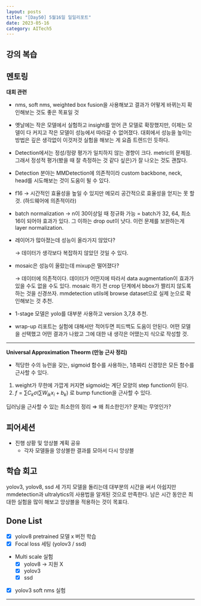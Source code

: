 ```yaml
---
layout: posts
title: "[Day50] 5월16일 일일리포트"
date: 2023-05-16
category: AITech5
---
```


## 강의 복습

## 멘토링

**대회 관련**

- nms, soft nms, weighted box fusion을 사용해보고 결과가 어떻게 바뀌는지 확인해보는 것도 좋은 목표일 것
- 옛날에는 작은 모델에서 실험하고 insight를 얻어 큰 모델로 확장했지만, 이제는 모델이 다 커지고 작은 모델이 성능에서 따라갈 수 없어졌다. 대회에서 성능을 높이는 방법은 깊은 생각없이 이것저것 실험을 해보는 게 요즘 트렌드인 듯하다.
- Detection에서는 정성/정량 평가가 일치하지 않는 경향이 크다. metric의 문제점. 그래서 정성적 평가(봤을 때 잘 측정하는 것 같다 싶은)가 잘 나오는 것도 괜찮다.
- Detection 분야는 MMDetection에 의존적이라 custom backbone, neck, head를 시도해보는 것이 도움이 될 수 있다.
- f16 → 시간적인 효율성을 높일 수 있지만 메모리 공간적으로 효율성을 얻지는 못 할것. (하드웨어에 의존적이라)
- batch normalization → n이 30이상일 때 정규화 가능 = batch가 32, 64, 최소 16이 되어야 효과가 있다. 그 이하는 drop out이 낫다. 이런 문제를 보완하는게 layer normalization.
- 레이어가 많아졌는데 성능이 올라가지 않았다?
    
    → 데이터가 생각보다 복잡하지 않았던 것일 수 있다. 
    
- mosaic은 성능이 올랐는데 mixup은 떨어졌다?
    
    → 데이터에 의존적이다. 데이터가 어떤지에 따라서 data augmentation이 효과가 있을 수도 없을 수도 있다. mosaic 하기 전 crop 단계에서 bbox가 짤리지 않도록 하는 것을 신경쓰자. mmdetection utils에 browse dataset으로 실제 눈으로 확인해보는 것 추천.
    
- 1-stage 모델은 yolo를 대부분 사용하고 version 3,7,8 추천.
- wrap-up 리포트는 실험에 대해서만 적어두면 피드백도 도움이 안된다. 어떤 모델을 선택했고 어떤 결과가 나왔고 그에 대한 내 생각은 어땠는지 식으로 작성할 것.

---

**Universal Approximation Theorm (만능 근사 정리)**

- 적당한 수의 뉴런을 갖는, sigmoid 함수를 사용하는, 1층짜리 신경망은 모든 함수를 근사할 수 있다.
1. weight가 무한에 가깝게 커지면 sigmoid는 계단 모양의 step function이 된다.
2. $f = \sum{C_k \sigma(\sum W_{ik}x_i + b_k)}$ 로 bump function을 근사할 수 있다.

딥러닝을 근사할 수 있는 최소한의 정리 ⇒ 왜 최소한인가? 문제는 무엇인가?

## 피어세션

- 진행 상황 및 앙상블 계획 공유
    - 각자 모델들을 앙상블한 결과를 모아서 다시 앙상블

## 학습 회고

yolov3, yolov8, ssd 세 가지 모델을 돌리는데 대부분의 시간을 써서 아쉽지만 mmdetection과 ultralytics의 사용법을 알게된 것으로 만족한다. 남은 시간 동안은 최대한 실험을 많이 해보고 앙상블을 적용하는 것이 목표다.

## Done List

- [x]  yolov8 pretrained 모델 x 버전 학습
- [x]  Focal loss 세팅 (yolov3 / ssd)
- Multi scale 실험
    - [x]  yolov8 → 지원 X
    - [x]  yolov3
    - [x]  ssd
- [x]  yolov3 soft nms 실험

---

